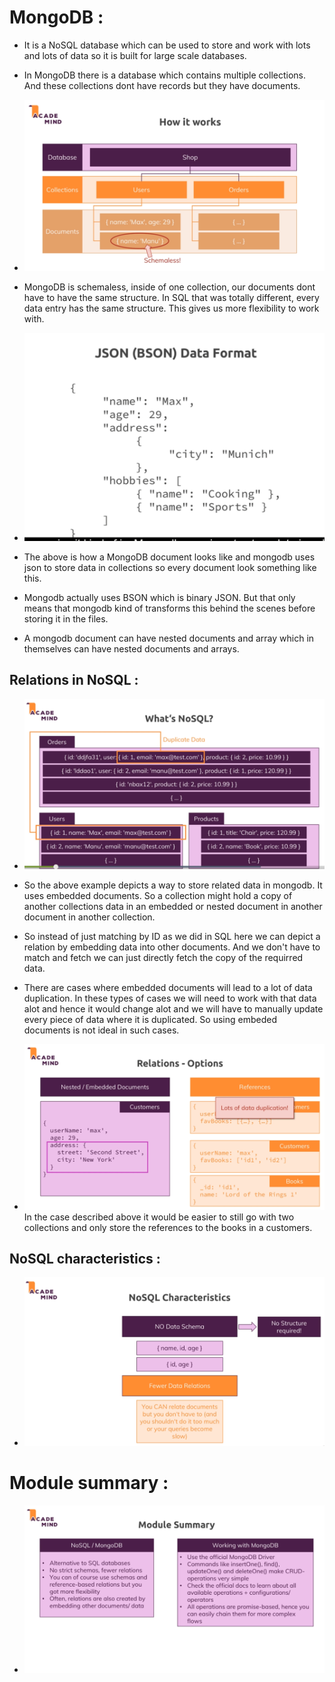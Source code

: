 # MongoDB : 

* It is a NoSQL database which can be used to store and work with lots and lots of data so it is built for large scale databases.

* In MongoDB there is a database which contains multiple collections. And these collections dont have records but they have documents.

* ![](2022-05-05-19-46-36.png)

* MongoDB is schemaless, inside of one collection, our documents dont have to have the same structure. In SQL that was totally different, every data entry has the same structure. This gives us more flexibility to work with.

* ![](2022-05-05-19-48-48.png)

* The above is how a MongoDB document looks like and mongodb uses json to store data in collections so every document look something like this. 

* Mongodb actually uses BSON which is binary JSON. But that only means that mongodb kind of transforms this behind the scenes before storing it in the files.

* A mongodb document can have nested documents and array which in themselves can have nested documents and arrays.

## Relations in NoSQL : 

* ![](2022-05-05-19-56-59.png)

* So the above example depicts a way to store related data in mongodb. It uses embedded documents. So a collection might hold a copy of another collections data in an embedded or nested document in another document in another collection.

* So instead of just matching by ID as we did in SQL here we can depict a relation by embedding data into other documents. And we don't have to match and fetch we can just directly fetch the copy of the requirred data.

* There are cases where embedded documents will lead to a lot of data duplication. In these types of cases we will need to work with that data alot and hence it would change alot and we will have to manually update every piece of data where it is duplicated. So using embeded documents is not ideal in such cases.

* ![](2022-05-05-20-23-19.png) In the case described above it would be easier to still go with two collections and only store the references to the books in a customers.

## NoSQL characteristics :

* ![](2022-05-05-20-24-16.png)

# Module summary : 

* ![](2022-05-09-19-48-57.png)


